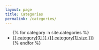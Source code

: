 ```yaml
---
layout: page
title: Categories
permalink: /categories/
---
```


<ul>
  {% for category in site.categories %}
    <li>
      <a href="/categories/{{ category[0] | slugify }}/">
        {{ category[0] }} ({{ category[1].size }})
      </a>
    </li>
  {% endfor %}
</ul>

